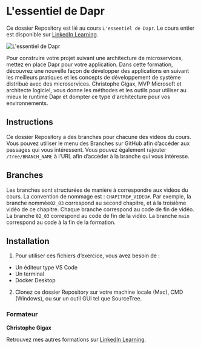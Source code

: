 # L'essentiel de Dapr

Ce dossier Repository est lié au cours `L'essentiel de Dapr`. Le cours entier est disponible sur [LinkedIn Learning][lil-course-url].

![L'essentiel de Dapr][lil-thumbnail-url]

Pour construire votre projet suivant une architecture de microservices, mettez en place Dapr pour votre application. Dans cette formation, découvrez une nouvelle façon de développer des applications en suivant les meilleurs pratiques et les concepts de développement de système distribué avec des microservices. Christophe Gigax, MVP Microsoft et architecte logiciel, vous donne les méthodes et les outils pour utiliser au mieux le runtime Dapr et dompter ce type d'architecture pour vos environnements.

## Instructions

Ce dossier Repository a des branches pour chacune des vidéos du cours. Vous pouvez utiliser le menu des Branches sur GitHub afin d’accéder aux passages qui vous intéressent. Vous pouvez également rajouter `/tree/BRANCH_NAME` à l’URL afin d’accéder à la branche qui vous intéresse.

## Branches

Les branches sont structurées de manière à correspondre aux vidéos du cours. La convention de nommage est : `CHAPITRE#_VIDEO#`. Par exemple, la branche nommée`02_03` correspond au second chapitre, et à la troisième vidéo de ce chapitre. Chaque branche correspond au code de fin de vidéo.
La branche `02_03` correspond au code de fin de la vidéo.
La branche `main` correspond au code à la fin de la formation.

## Installation

1. Pour utiliser ces fichiers d’exercice, vous avez besoin de :
- Un éditeur type VS Code
- Un terminal
- Docker Desktop
2. Clonez ce dossier Repository sur votre machine locale (Mac), CMD (Windows), ou sur un outil GUI tel que SourceTree.

### Formateur

**Christophe Gigax**

Retrouvez mes autres formations sur [LinkedIn Learning][lil-URL-trainer].

[0]: # (Replace these placeholder URLs with actual course URLs)
[lil-course-url]:  [https://](https://www.linkedin.com/learning/l-essentiel-de-dapr/bienvenue-dans-l-essentiel-de-dapr)
[lil-thumbnail-url]: https://
[lil-URL-trainer]: https://www.linkedin.com/learning/instructors/christophe-gigax

